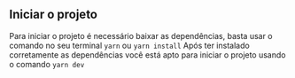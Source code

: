 ## Iniciar o projeto

Para iniciar o projeto é necessário baixar as dependências, basta usar o comando no seu terminal ```yarn``` ou ```yarn install```
Após ter instalado corretamente as dependências você está apto para iniciar o projeto usando o comando ```yarn dev```